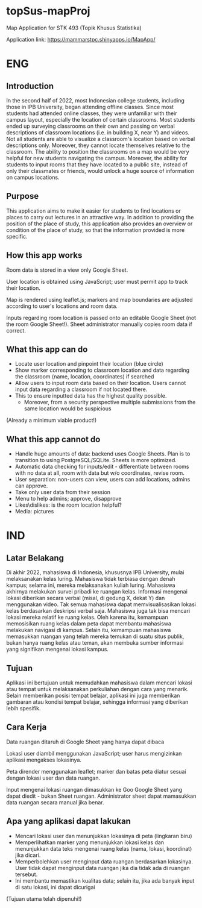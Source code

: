 # topSus-mapProj
Map Application for STK 493 (Topik Khusus Statistika)

Application link: https://mammarstpc.shinyapps.io/MapApp/

# ENG

## Introduction
In the second half of 2022, most Indonesian college students, including those in IPB University, began attending offline classes. 
Since most students had attended online classes, they were unfamiliar with their campus layout, especially the location of certain classrooms.
Most students ended up surveying classrooms on their own and passing on verbal descriptions of classroom locations (i.e. in building X, near Y) and videos.
Not all students are able to visualize a classroom's location based on verbal descriptions only.
Moreover, they cannot locate themselves relative to the classroom.
The ability to position the classrooms on a map would be very helpful for new students navigating the campus.
Moreover, the ability for students to input rooms that they have located to a public site, instead of only their classmates or friends, 
would unlock a huge source of information on campus locations.

## Purpose
This application aims to make it easier for students to find locations or places to carry out lectures in an attractive way.
In addition to providing the position of the place of study, this application also provides an overview or condition of the place of study, so that the information provided is more specific.

## How this app works

Room data is stored in a view only Google Sheet.

User location is obtained using JavaScript; user must permit app to track their location.

Map is rendered using leaflet.js; markers and map boundaries are adjusted according to user's locations and room data.

Inputs regarding room location is passed onto an editable Google Sheet (not the room Google Sheet!). Sheet administrator manually copies room data if correct.

## What this app can do
- Locate user location and pinpoint their location (blue circle)
- Show marker corresponding to classroom location and data regarding the classroom (name, location, coordinates) if searched
- Allow users to input room data based on their location. Users cannot input data regarding a classroom if not located there.
- This to ensure inputted data has the highest quality possible.
  - Moreover, from a security perspective multiple submissions from the same location would be suspicious

(Already a minimum viable product!)

## What this app cannot do
- Handle huge amounts of data: backend uses Google Sheets. Plan is to transition to using PostgreSQL/SQLite. Sheets is more optimized.
- Automatic data checking for inputs/edit - differentiate between rooms with no data at all, room with data but w/o coordinates, revise room.
- User separation: non-users can view, users can add locations, admins can approve.
- Take only user data from their session
- Menu to help admins; approve, disapprove
- Likes\dislikes: is the room location helpful?
- Media: pictures


# IND

## Latar Belakang 
Di akhir 2022, mahasiswa di Indonesia, khususnya IPB University, mulai melaksanakan kelas luring.
Mahasiswa tidak terbiasa dengan denah kampus; selama ini, mereka melaksanakan kuliah luring.
Mahasiswa akhirnya melakukan survei pribadi ke ruangan kelas. Informasi mengenai lokasi diberikan secara verbal (misal, di gedung X, dekat Y) dan menggunakan video.
Tak semua mahasiswa dapat memvisualisasikan lokasi kelas berdasarkan deskripsi verbal saja.
Mahasiswa juga tak bisa mencari lokasi mereka relatif ke ruang kelas.
Oleh karena itu, kemampuan memosisikan ruang kelas dalam peta dapat membantu mahasiswa melakukan navigasi di kampus.
Selain itu, kemampuan mahasiswa memasukkan ruangan yang telah mereka temukan di suatu situs publik, bukan hanya ruang kelas atau teman,
akan membuka sumber informasi yang signifikan mengenai lokasi kampus.

## Tujuan
Aplikasi ini bertujuan untuk memudahkan mahasiswa dalam mencari lokasi atau tempat untuk melaksanakan perkuliahan dengan cara yang menarik.
Selain memberikan posisi tempat belajar, aplikasi ini juga memberikan gambaran atau kondisi tempat belajar, sehingga informasi yang diberikan lebih spesifik.

## Cara Kerja

Data ruangan ditaruh di Google Sheet yang hanya dapat dibaca

Lokasi user diambil menggunakan JavaScript; user harus mengizinkan aplikasi mengakses lokasinya.

Peta dirender menggunakan leaflet; marker dan batas peta diatur sesuai dengan lokasi user dan data ruangan.

Input mengenai lokasi ruangan dimasukkan ke Goo Google Sheet yang dapat diedit - bukan Sheet ruangan. 
Administrator sheet dapat mamasukkan data ruangan secara manual jika benar.

## Apa yang aplikasi dapat lakukan
- Mencari lokasi user dan menunjukkan lokasinya di peta (lingkaran biru)
- Memperlihatkan marker yang menunjukkan lokasi kelas dan menunjukkan data teks mengenai ruang kelas (nama, lokasi, koordinat) jika dicari.
- Memperbolehkan user menginput data ruangan berdasarkan lokasinya. User tidak dapat menginput data ruangan jika dia tidak ada di ruangan tersebut.
- Ini membantu memastikan kualitas data; selain itu, jika ada banyak input di satu lokasi, ini dapat dicurigai

(Tujuan utama telah dipenuhi!)
